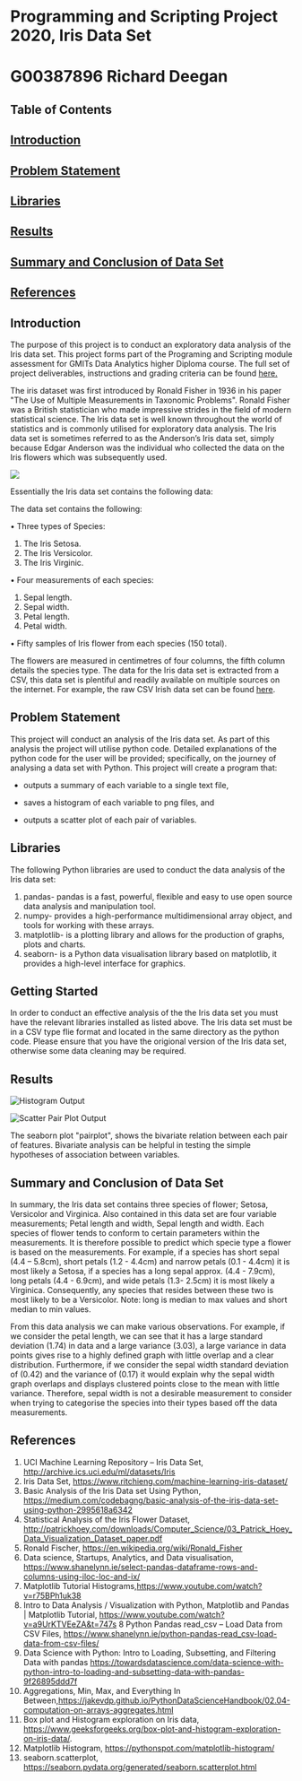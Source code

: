 # Programming and Scripting Project 2020, Iris Data Set

# G00387896 Richard Deegan

## Table of Contents

## [Introduction](https://github.com/Deego88/pands-project/blob/master/README.md#introduction-1)

## [Problem Statement](https://github.com/Deego88/pands-project/blob/master/README.md#problemstatement) 

## [Libraries](https://github.com/Deego88/pands-project/blob/master/README.md#libraries-1)

## [Results](https://github.com/Deego88/pands-project/blob/master/README.md#results-1)
  
## [Summary and Conclusion of Data Set](https://github.com/Deego88/pands-project/blob/master/README.md#summary-and-conclusion-of-data-set-1)
  
## [References](https://github.com/Deego88/pands-project/blob/master/README.md#references-1)
  
  
## Introduction
  
The purpose of this project is to conduct an exploratory data analysis of the Iris data set. This project forms part of the Programing and Scripting module assessment for GMITs Data Analytics higher Diploma course. The full set of project deliverables, instructions and grading criteria can be found [here.](https://github.com/Deego88/pands-project/blob/master/Pands%20Project.pdf)

The iris dataset was first introduced by Ronald Fisher in 1936 in his paper "The Use of Multiple Measurements in Taxonomic Problems". 
Ronald Fisher was a British statistician who made impressive strides in the field of modern statistical science.  The Iris data set is well known throughout the world of statistics and is commonly utilised for exploratory data analysis. The Iris  data set is sometimes referred to as the Anderson’s Iris data set, simply because Edgar Anderson was the individual who collected the data on the Iris flowers which was subsequently used. 

![](https://github.com/Deego88/pands-project/blob/master/03_iris.png)

Essentially the Iris data set contains the following data:

The data set contains the following:

•	Three types of Species: 
1. The Iris Setosa.
2. The Iris Versicolor. 
3. The Iris Virginic.

•	Four measurements of each species:

1. Sepal length.
2. Sepal width.
3. Petal length. 
4. Petal width.

•	Fifty samples of Iris flower from each species (150 total). 

The flowers are measured in centimetres of four columns, the fifth column details the species type. The data for the Iris data set is extracted from a CSV, this data set is plentiful and readily available on multiple sources on the internet. For example, the raw CSV Irish data set can be found [here](https://gist.githubusercontent.com/curran/a08a1080b88344b0c8a7/raw/639388c2cbc2120a14dcf466e85730eb8be498bb/iris.csv
). 

 ## Problem Statement
 
This project will conduct an analysis of the Iris data set. As part of this analysis the project will utilise python code. Detailed explanations of the python code for the user will be provided; specifically, on the journey of analysing a data set with Python. This project will create a program that:

  - outputs a summary of each variable to a single text file,
  
  - saves a histogram of each variable to png files, and
  
  - outputs a scatter plot of each pair of variables.


## Libraries

 The following Python libraries are used to conduct the data analysis of the Iris data set:
 
 1. pandas- pandas is a fast, powerful, flexible and easy to use open source data analysis and manipulation tool.
 2. numpy- provides a high-performance multidimensional array object, and tools for working with these arrays.
 3. matplotlib- is a plotting library and allows for the production of graphs, plots and charts. 
 4. seaborn- is a Python data visualisation library based on matplotlib, it provides a high-level interface for graphics.
 
## Getting Started

In order to conduct an effective analysis of the the Iris data set you must have the relevant libraries installed as listed above. The Iris data set must be in a CSV type flie format and located in the same directory as the python code. Please ensure that you have the origional version of the Iris data set, otherwise some data cleaning may be required.   

## Results

![Histogram Output](https://github.com/Deego88/pands-project/blob/master/Iris%20Histogram%20Output.PNG)

![Scatter Pair Plot Output](https://github.com/Deego88/pands-project/blob/master/Iris%20Scatter%20Pair%20Plot%20Output.png)

The seaborn plot "pairplot", shows the bivariate relation between each pair of features. Bivariate analysis can be helpful in testing the simple hypotheses of association between variables.

## Summary and Conclusion of Data Set

In summary, the Iris data set contains three species of flower; Setosa, Versicolor and Virginica. Also contained in this data set are four variable measurements; Petal length and width, Sepal length and width. Each species of flower tends to conform to certain parameters within the measurements. It is therefore possible to predict which specie type a flower is based on the measurements. For example, if a species has short sepal (4.4 – 5.8cm), short petals (1.2 - 4.4cm) and narrow petals (0.1 - 4.4cm) it is most likely a Setosa, if a species has a long sepal approx. (4.4 - 7.9cm), long petals (4.4 - 6.9cm), and wide petals (1.3- 2.5cm) it is most likely a Virginica. Consequently, any species that resides between these two is most likely to be a Versicolor. 
Note: long is median to max values and short median to min values. 

From this data analysis we can make various observations. For example, if we consider the petal length, we can see that it has a large standard deviation (1.74) in data and a large variance (3.03), a large variance in data points gives rise to a highly defined graph with little overlap and a clear distribution. Furthermore, if we consider the sepal width standard deviation of (0.42) and the variance of (0.17) it would explain why the sepal width graph overlaps and displays clustered points close to the mean with little variance. Therefore, sepal width is not a desirable measurement to consider when trying to categorise the species into their types based off the data measurements.  


## References
 
1. UCI Machine Learning Repository – Iris Data Set, http://archive.ics.uci.edu/ml/datasets/Iris
2. Iris Data Set, https://www.ritchieng.com/machine-learning-iris-dataset/
3. Basic Analysis of the Iris Data set Using Python, https://medium.com/codebagng/basic-analysis-of-the-iris-data-set-using-python-2995618a6342
4. Statistical Analysis of the Iris Flower Dataset, http://patrickhoey.com/downloads/Computer_Science/03_Patrick_Hoey_Data_Visualization_Dataset_paper.pdf
4. Ronald Fischer, https://en.wikipedia.org/wiki/Ronald_Fisher
5. Data science, Startups, Analytics, and Data visualisation, https://www.shanelynn.ie/select-pandas-dataframe-rows-and-columns-using-iloc-loc-and-ix/
6. Matplotlib Tutorial Histograms,https://www.youtube.com/watch?v=r75BPh1uk38
7. Intro to Data Analysis / Visualization with Python, Matplotlib and Pandas | Matplotlib Tutorial, https://www.youtube.com/watch?v=a9UrKTVEeZA&t=747s
8 Python Pandas read_csv – Load Data from CSV Files, https://www.shanelynn.ie/python-pandas-read_csv-load-data-from-csv-files/
9. Data Science with Python: Intro to Loading, Subsetting, and Filtering Data with pandas https://towardsdatascience.com/data-science-with-python-intro-to-loading-and-subsetting-data-with-pandas-9f26895ddd7f
10. Aggregations, Min, Max, and Everything In Between,https://jakevdp.github.io/PythonDataScienceHandbook/02.04-computation-on-arrays-aggregates.html
11. Box plot and Histogram exploration on Iris data, https://www.geeksforgeeks.org/box-plot-and-histogram-exploration-on-iris-data/.
12. Matplotlib Histogram, https://pythonspot.com/matplotlib-histogram/
13. seaborn.scatterplot, https://seaborn.pydata.org/generated/seaborn.scatterplot.html





